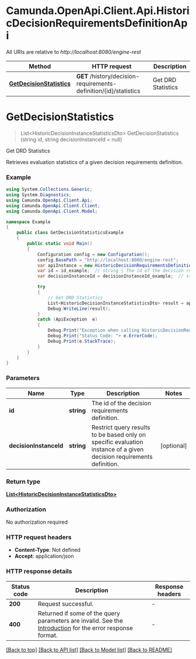 # Camunda.OpenApi.Client.Api.HistoricDecisionRequirementsDefinitionApi

All URIs are relative to *http://localhost:8080/engine-rest*

Method | HTTP request | Description
------------- | ------------- | -------------
[**GetDecisionStatistics**](HistoricDecisionRequirementsDefinitionApi.md#getdecisionstatistics) | **GET** /history/decision-requirements-definition/{id}/statistics | Get DRD Statistics


<a name="getdecisionstatistics"></a>
# **GetDecisionStatistics**
> List&lt;HistoricDecisionInstanceStatisticsDto&gt; GetDecisionStatistics (string id, string decisionInstanceId = null)

Get DRD Statistics

Retrieves evaluation statistics of a given decision requirements definition.

### Example
```csharp
using System.Collections.Generic;
using System.Diagnostics;
using Camunda.OpenApi.Client.Api;
using Camunda.OpenApi.Client.Client;
using Camunda.OpenApi.Client.Model;

namespace Example
{
    public class GetDecisionStatisticsExample
    {
        public static void Main()
        {
            Configuration config = new Configuration();
            config.BasePath = "http://localhost:8080/engine-rest";
            var apiInstance = new HistoricDecisionRequirementsDefinitionApi(config);
            var id = id_example;  // string | The id of the decision requirements definition.
            var decisionInstanceId = decisionInstanceId_example;  // string | Restrict query results to be based only on specific evaluation instance of a given decision requirements definition. (optional) 

            try
            {
                // Get DRD Statistics
                List<HistoricDecisionInstanceStatisticsDto> result = apiInstance.GetDecisionStatistics(id, decisionInstanceId);
                Debug.WriteLine(result);
            }
            catch (ApiException  e)
            {
                Debug.Print("Exception when calling HistoricDecisionRequirementsDefinitionApi.GetDecisionStatistics: " + e.Message );
                Debug.Print("Status Code: "+ e.ErrorCode);
                Debug.Print(e.StackTrace);
            }
        }
    }
}
```

### Parameters

Name | Type | Description  | Notes
------------- | ------------- | ------------- | -------------
 **id** | **string**| The id of the decision requirements definition. | 
 **decisionInstanceId** | **string**| Restrict query results to be based only on specific evaluation instance of a given decision requirements definition. | [optional] 

### Return type

[**List&lt;HistoricDecisionInstanceStatisticsDto&gt;**](HistoricDecisionInstanceStatisticsDto.md)

### Authorization

No authorization required

### HTTP request headers

 - **Content-Type**: Not defined
 - **Accept**: application/json


### HTTP response details
| Status code | Description | Response headers |
|-------------|-------------|------------------|
| **200** | Request successful. |  -  |
| **400** | Returned if some of the query parameters are invalid. See the [Introduction](https://docs.camunda.org/manual/7.16/reference/rest/overview/#error-handling) for the error response format. |  -  |

[[Back to top]](#) [[Back to API list]](../README.md#documentation-for-api-endpoints) [[Back to Model list]](../README.md#documentation-for-models) [[Back to README]](../README.md)

